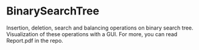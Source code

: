 # BinarySearchTree
Insertion, deletion, search and balancing operations on binary search tree. Visualization of these operations with a GUI. For more, you can read Report.pdf in the repo.
